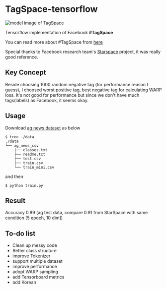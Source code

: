 # TagSpace-tensorflow

![model image of TagSpace](https://raw.githubusercontent.com/username/TagSpace-tensorflow/master/resources/tagspace-model.png)

Tensorflow implementation of Facebook **#TagSpace**

You can read more about #TagSpace from [here](https://research.fb.com/publications/tagspace-semantic-embeddings-from-hashtags/)

Special thanks to Facebook research team's [Starspace](https://github.com/facebookresearch/Starspace) project, it was really good reference.

## Key Concept

Beside choosing 1000 random negative tag (for performance reason I guess), I choosed worst positive tag, best negative tag for calculating WARP loss. It's not good for performance but since we don't have much tags(labels) as Facebook, it seems okay.

## Usage

Download [ag news dataset](https://github.com/mhjabreel/CharCNN/tree/master/data/ag_news_csv) as below

```
$ tree ./data
./data
└── ag_news_csv
    ├── classes.txt
    ├── readme.txt
    ├── test.csv
    ├── train.csv
    └── train_mini.csv
```

and then

```
$ python train.py
```

## Result

Accuracy 0.89 (ag test data, compare 0.91 from StarSpace with same condition [5 epoch, 10 dim])

## To-do list

- Clean up messy code
- Better class structure
- improve Tokenizer
- support multiple dataset
- improve performance
- adopt WARP sampling
- add Tensorboard metrics
- add Korean
